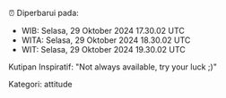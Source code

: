 ⏰ Diperbarui pada:
- WIB: Selasa, 29 Oktober 2024 17.30.02 UTC
- WITA: Selasa, 29 Oktober 2024 18.30.02 UTC
- WIT: Selasa, 29 Oktober 2024 19.30.02 UTC

Kutipan Inspiratif:
"Not always available, try your luck ;)"


Kategori: attitude

